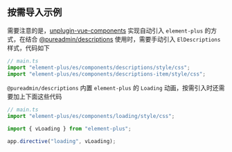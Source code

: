 ## 按需导入示例

需要注意的是，[unplugin-vue-components](https://github.com/antfu/unplugin-vue-components) 实现自动引入 `element-plus` 的方式，在结合 [@pureadmin/descriptions](https://github.com/xiaoxian521/pure-admin-descriptions) 使用时，需要手动引入 `ElDescriptions` 样式，代码如下

```ts
// main.ts
import "element-plus/es/components/descriptions/style/css";
import "element-plus/es/components/descriptions-item/style/css";
```

`@pureadmin/descriptions` 内置 `element-plus` 的 `Loading` 动画，按需引入时还需要加上下面这些代码

```ts
// main.ts
import "element-plus/es/components/loading/style/css";

import { vLoading } from "element-plus";

app.directive("loading", vLoading);
```

